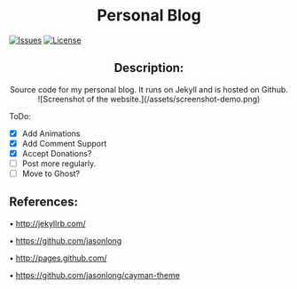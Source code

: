 <h1 align="center" id='Repo-title'> Personal Blog</h1>

[![Issues](https://img.shields.io/github/issues/Navneet-Suresh/navneet-suresh.github.io.svg?style=flat-square)](https://github.com/Navneet-Suresh/navneet-suresh.github.io/issues/?utm_source=Links-Website&utm_medium=badge&utm_campaign=One-bio-link) [![License](https://img.shields.io/github/license/Navneet-Suresh/navneet-suresh.github.io.svg?style=flat-square)](https://github.com/Navneet-Suresh/navneet-suresh.github.io/blob/master/LICENSE.md?utm_source=Links-Website&utm_medium=badge&utm_campaign=One-bio-link)

<h2 align='center' id='Repo-Description'> Description:</h2>

<center>Source code for my personal blog. It runs on Jekyll and is hosted on Github.</center>

<center>![Screenshot of the website.](/assets/screenshot-demo.png)</center>

ToDo:

- [x] Add Animations
- [x] Add Comment Support
- [x] Accept Donations?
- [ ] Post more regularly.
- [ ] Move to Ghost?

## References:

• http://jekyllrb.com/

• https://github.com/jasonlong

• http://pages.github.com/

• https://github.com/jasonlong/cayman-theme
